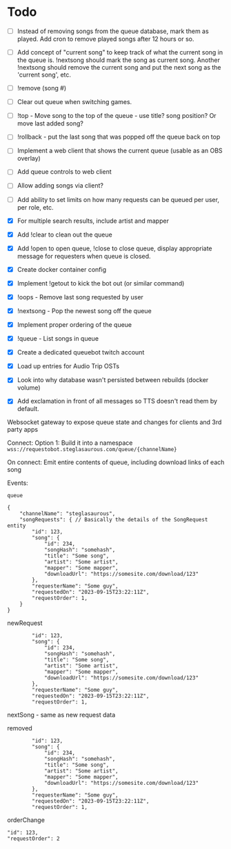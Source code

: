 # Todo
- [ ] Instead of removing songs from the queue database, mark them as played.  Add cron to remove played songs after 12 hours or so.
- [ ] Add concept of "current song" to keep track of what the current song in the queue is.  !nextsong should mark the song as current song. Another !nextsong should remove the current song and put the next song as the 'current song', etc.
- [ ] !remove (song #)
- [ ] Clear out queue when switching games.
- [ ] !top - Move song to the top of the queue - use title? song position? Or move last added song?
- [ ] !rollback - put the last song that was popped off the queue back on top
- [ ] Implement a web client that shows the current queue (usable as an OBS overlay)
- [ ] Add queue controls to web client
- [ ] Allow adding songs via client?
- [ ] Add ability to set limits on how many requests can be queued per user, per role, etc.

- [x] For multiple search results, include artist and mapper
- [x] Add !clear to clean out the queue
- [x] Add !open to open queue, !close to close queue, display appropriate message for requesters when queue is closed.
- [x] Create docker container config
- [x] Implement !getout to kick the bot out (or similar command)
- [x] !oops - Remove last song requested by user
- [x] !nextsong - Pop the newest song off the queue
- [x] Implement proper ordering of the queue
- [x] !queue - List songs in queue
- [x] Create a dedicated queuebot twitch account
- [x] Load up entries for Audio Trip OSTs
- [x] Look into why database wasn't persisted between rebuilds (docker volume)
- [x] Add exclamation in front of all messages so TTS doesn't read them by default.

Websocket gateway to expose queue state and changes for clients and 3rd party apps


Connect:
Option 1: Build it into a namespace
`wss://requestobot.steglasaurous.com/queue/{channelName}`

On connect: Emit entire contents of queue, including download links of each song

Events:

```
queue

{
    "channelName": "steglasaurous",
    "songRequests": { // Basically the details of the SongRequest entity
        "id": 123,
        "song": {
            "id": 234,
            "songHash": "somehash",
            "title": "Some song",
            "artist": "Some artist",
            "mapper": "Some mapper",
            "downloadUrl": "https://somesite.com/download/123"
        },
        "requesterName": "Some guy",
        "requestedOn": "2023-09-15T23:22:11Z",
        "requestOrder": 1,
    }
}
```

newRequest

```
        "id": 123,
        "song": {
            "id": 234,
            "songHash": "somehash",
            "title": "Some song",
            "artist": "Some artist",
            "mapper": "Some mapper",
            "downloadUrl": "https://somesite.com/download/123"
        },
        "requesterName": "Some guy",
        "requestedOn": "2023-09-15T23:22:11Z",
        "requestOrder": 1,

```

nextSong - same as new request data

removed

```
        "id": 123,
        "song": {
            "id": 234,
            "songHash": "somehash",
            "title": "Some song",
            "artist": "Some artist",
            "mapper": "Some mapper",
            "downloadUrl": "https://somesite.com/download/123"
        },
        "requesterName": "Some guy",
        "requestedOn": "2023-09-15T23:22:11Z",
        "requestOrder": 1,

```

orderChange

```
"id": 123,
"requestOrder": 2
```
